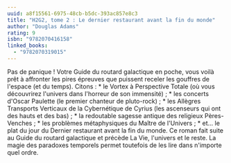 ```yaml
---
uuid: a8f15561-6975-48cb-b5dc-393ac857e8c3
title: "H2G2, tome 2 : Le dernier restaurant avant la fin du monde"
author: "Douglas Adams"
rating: 9
isbn: "9782070416158"
linked_books:
  - "9782070319015"
---
```


Pas de panique ! Votre Guide du routard galactique en poche, vous voilà prêt à affronter les pires épreuves que puissent receler les gouffres de l'espace (et du temps). Citons : * le Vortex à Perspective Totale (où vous découvrirez l'univers dans l'horreur de son immensité) ; * les concerts d'Oscar Paulette (le premier chanteur de pluto-rock) ; * les Allègres Transports Verticaux de la Cybernétique de Cyrius (les ascenseurs qui ont des hauts et des bas) ; * la redoutable sagesse antique des religieux Pères-Venches ; * les problèmes métaphysiques du Maître de l'Univers ; * et... le plat du jour du Dernier restaurant avant la fin du monde. Ce roman fait suite au Guide du routard galactique et précède La Vie, l'univers et le reste. La magie des paradoxes temporels permet toutefois de les lire dans n'importe quel ordre.